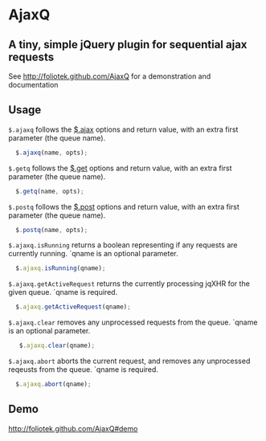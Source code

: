 # AjaxQ
## A tiny, simple jQuery plugin for sequential ajax requests

See http://foliotek.github.com/AjaxQ for a demonstration and documentation

## Usage

`$.ajaxq` follows the [$.ajax](http://api.jquery.com/jQuery.ajax/) options and return value, with an extra first parameter (the queue name).

  ```javascript
    $.ajaxq(name, opts);
  ```
    
`$.getq` follows the [$.get](http://api.jquery.com/jQuery.get/) options and return value, with an extra first parameter (the queue name).

  ```javascript
    $.getq(name, opts);
  ```
     
`$.postq` follows the [$.post](http://api.jquery.com/jQuery.post/) options and return value, with an extra first parameter (the queue name).

  ```javascript
    $.postq(name, opts);
  ```
     
`$.ajaxq.isRunning` returns a boolean representing if any requests are currently running.  `qname is an optional parameter.

  ```javascript
    $.ajaxq.isRunning(qname);
  ```

`$.ajaxq.getActiveRequest` returns the currently processing jqXHR for the given queue.  `qname is required.

  ```javascript
    $.ajaxq.getActiveRequest(qname);
  ```
    
`$.ajaxq.clear` removes any unprocessed requests from the queue.  `qname is an optional parameter.
  
  ```javascript
	 $.ajaxq.clear(qname);
  ```
    
`$.ajaxq.abort` aborts the current request, and removes any unprocessed reqeusts from the queue.  `qname is required.

  ```javascript
    $.ajaxq.abort(qname);
  ```
    
## Demo

http://foliotek.github.com/AjaxQ#demo


